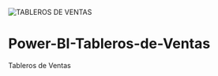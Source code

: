 ![TABLEROS DE VENTAS](https://github.com/user-attachments/assets/36770ba7-060b-4fd6-b134-5a6cd21d9edb)
# Power-BI-Tableros-de-Ventas
Tableros de Ventas
